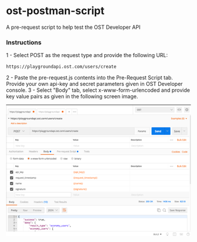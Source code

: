 # ost-postman-script
A pre-request script to help test the OST Developer API

### Instructions

1 - Select POST as the request type and provide the following URL:
```
https://playgroundapi.ost.com/users/create
```
2 - Paste the pre-request.js contents into the Pre-Request Script tab. Provide your own api-key and secret parameters given in OST Developer console.
3 - Select "Body" tab, select x-www-form-urlencoded and provide key value pairs as given in the following screen image.

![alt text](https://raw.githubusercontent.com/hammadtq/ost-postman-script/master/ost-postman-config.png)
